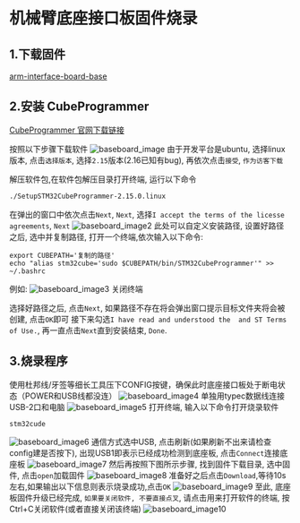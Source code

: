 # 机械臂底座接口板固件烧录

## 1.下载固件

[arm-interface-board-base](https://empty)

## 2.安装 CubeProgrammer

[CubeProgrammer 官网下载链接](https://www.st.com/zh/development-tools/stm32cubeprog.html?dl=redirect)

按照以下步骤下载软件
![baseboard_image](assets/baseboard_image.png)
由于开发平台是ubuntu, 选择linux版本, 点击`选择版本`, 选择`2.15`版本(2.16已知有bug), 再依次点击`接受`, `作为访客下载`

解压软件包,在软件包解压目录打开终端, 运行以下命令
```bash
./SetupSTM32CubeProgrammer-2.15.0.linux
```
在弹出的窗口中依次点击`Next`, `Next`, 选择`I accept the terms of the licesse agreements`, `Next`
![baseboard_image2](assets/baseboard_image2.png)
此处可以自定义安装路径, 设置好路径之后, 选中并复制路径, 打开一个终端,依次输入以下命令:
```
export CUBEPATH='复制的路径'
echo "alias stm32cube='sudo $CUBEPATH/bin/STM32CubeProgrammer'" >> ~/.bashrc
```
例如:
![baseboard_image3](assets/baseboard_image3.png)
关闭终端

选择好路径之后, 点击`Next`, 如果路径不存在将会弹出窗口提示目标文件夹将会被创建, 点击`OK`即可
接下来勾选`I have read and understood the  and ST Terms of Use.`, 再一直点击`Next`直到安装结束, `Done`.


## 3.烧录程序
使用杜邦线/牙签等细长工具压下CONFIG按键，确保此时底座接口板处于断电状态（POWER和USB线都没连）
![baseboard_image4](assets/baseboard_image4.png)
单独用typec数据线连接USB-2口和电脑
![baseboard_image5](assets/baseboard_image5.png)
打开终端, 输入以下命令打开烧录软件

```bash
stm32cude
```
![baseboard_image6](assets/baseboard_image6.png)
通信方式选中USB, 点击刷新(如果刷新不出来请检查config建是否按下), 出现USB1即表示已经成功检测到底座板, 点击`Connect`连接底座板
![baseboard_image7](assets/baseboard_image7.png)
然后再按照下图所示步骤, 找到固件下载目录, 选中固件, 点击`open`加载固件
![baseboard_image8](assets/baseboard_image8.png)
准备好之后点击`Download`,等待10s左右,如果输出以下信息则表示烧录成功,点击`OK`
![baseboard_image9](assets/baseboard_image9.png)
至此, 底座板固件升级已经完成, `如果要关闭软件, 不要直接点叉`, 请点击用来打开软件的终端, 按Ctrl+C关闭软件(或者直接关闭该终端)
![baseboard_image10](assets/baseboard_image10.png)